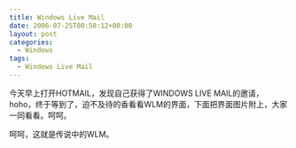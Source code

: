 ```yaml
---
title: Windows Live Mail
date: 2006-07-25T00:50:12+00:00
layout: post
categories:
  - Windows
tags:
  - Windows Live Mail
---
```


今天早上打开HOTMAIL，发现自己获得了WINDOWS LIVE MAIL的邀请，hoho，终于等到了，迫不及待的香看看WLM的界面，下面把界面图片附上，大家一同看看。呵呵。

呵呵，这就是传说中的WLM。